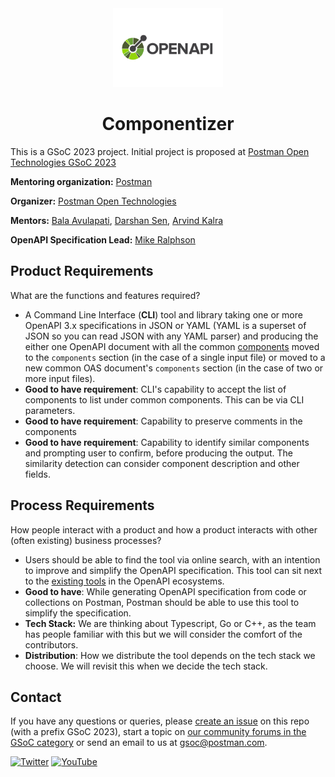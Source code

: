 <div align='center'>
  <img src='OpenAPI_Specification_Logo_Pantone.png' width='35%' title='OpenAPI Logo'/>
  <h1>Componentizer</h1>
</div>

  This is a GSoC 2023 project. Initial project is proposed at [Postman Open Technologies GSoC 2023](https://github.com/postman-open-technologies/gsoc-2023/issues/9)
  
**Mentoring organization:** [Postman](https://www.postman.com)

**Organizer:** [Postman Open Technologies](https://github.com/postman-open-technologies)

**Mentors:** [Bala Avulapati](https://github.com/bavulapati), [Darshan Sen](https://github.com/RaisinTen), [Arvind Kalra](https://github.com/arvindkalra08)

**OpenAPI Specification Lead:** [Mike Ralphson](https://github.com/MikeRalphson)

## Product Requirements
  What are the functions and features required?
- A Command Line Interface (**CLI**) tool and library taking one or more OpenAPI 3.x specifications in JSON or YAML (YAML is a superset of JSON so you can read JSON with any YAML parser) and producing the either one OpenAPI document with all the common [components](https://oai.github.io/Documentation/specification/components.html) moved to the `components` section (in the case of a single input file) or moved to a new common OAS document's `components` section (in the case of two or more input files).
- **Good to have requirement**: CLI's capability to accept the list of components to list under common components. This can be via CLI parameters.
- **Good to have requirement**: Capability to preserve comments in the components
- **Good to have requirement**: Capability to identify similar components and prompting user to confirm, before producing the output. The similarity detection can consider component description and other fields.

## Process Requirements
  How people interact with a product and how a product interacts with other (often existing) business processes?
- Users should be able to find the tool via online search, with an intention to improve and simplify the OpenAPI specification. This tool can sit next to the [existing tools](https://tools.openapis.org/) in the OpenAPI ecosystems.
- **Good to have**: While generating OpenAPI specification from code or collections on Postman, Postman should be able to use this tool to simplify the specification.
- **Tech Stack:** We are thinking about Typescript, Go or C++, as the team has people familiar with this but we will consider the comfort of the contributors.
- **Distribution**: How we distribute the tool depends on the tech stack we choose. We will revisit this when we decide the tech stack.

## Contact

If you have any questions or queries, please [create an issue](openapi-componentizer) on this repo (with a prefix GSoC 2023), start a topic on [our community forums in the GSoC category](https://community.postman.com/c/open-technology/gsoc/42) or send an email to us at gsoc@postman.com.

[![Twitter](https://img.shields.io/badge/Twitter-%40getpostman-orange?logo=twitter&logoColor=white)](https://twitter.com/getpostman) [![YouTube](https://img.shields.io/badge/YouTube-%40postman-orange?logo=youtube)](https://www.youtube.com/c/postman)
